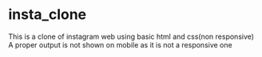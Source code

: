 # insta_clone
This is a clone of instagram web using basic html and css(non responsive)
<br>
A proper output is not shown on mobile as it is not a responsive one
